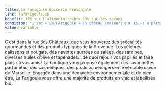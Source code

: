 ```yaml
---
title: La Farigoule Épicerie Provençale
link: lafarigoule.ch
benefit: 15% sur l’alimentaire<br> 20% sur les savons
condition: "1 sac « La Farigoule » en cadeau (valeur: CHF 15.-) à partir de CHF 40.- d’achat "
value: variable
---
```


C’est dans la rue des Châteaux,
que vous trouverez des spécialités
gourmandes et des produits
typiques de la Provence.
Les célèbres calissons et nougats,
des navettes sucrées ou
salées, des sardines, diverses
huiles d’olive et tapenades...
de quoi réjouir vos papilles et
faire plaisir à vos amis !
La boutique vous propose
également des savonnettes
parfumées, des cosmétiques,
des produits ménagers et le
véritable savon de Marseille.
Engagée dans une démarche
environnementale et de bien-
être, La Farigoule vous offre
une majorité de produits en
vrac et labellisés bio.
